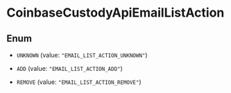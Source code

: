 
# CoinbaseCustodyApiEmailListAction

## Enum


* `UNKNOWN` (value: `"EMAIL_LIST_ACTION_UNKNOWN"`)

* `ADD` (value: `"EMAIL_LIST_ACTION_ADD"`)

* `REMOVE` (value: `"EMAIL_LIST_ACTION_REMOVE"`)



